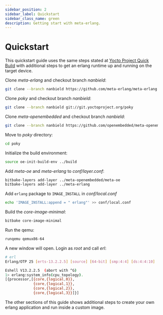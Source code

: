```yaml
---
sidebar_position: 2
sidebar_label: Quickstart
sidebar_class_name: green
description: Getting start with meta-erlang.
---
```


# Quickstart

This quickstart guide uses the same steps stated at
[Yocto Project Quick Build](https://docs.yoctoproject.org/brief-yoctoprojectqs/index.html)
with additional steps to get an erlang runtime up and running on the target
device.

Clone _meta-erlang_ and checkout branch _nanbield_:

```bash
git clone --branch nanbield https://github.com/meta-erlang/meta-erlang.git
```

Clone _poky_ and checkout branch _nanbield_:

```bash
git clone --branch nanbield git://git.yoctoproject.org/poky
```

Clone _meta-openembedded_ and checkout branch _nanbield_:

```bash
git clone --branch nanbield https://github.com/openembedded/meta-openembedded.git
```

Move to _poky_ directory:

```bash
cd poky
```

Initialize the build environment:

```bash
source oe-init-build-env ../build
```

Add _meta-oe_ and _meta-erlang_ to _conf/layer.conf_:

```bash
bitbake-layers add-layer ../meta-openembedded/meta-oe
bitbake-layers add-layer ../meta-erlang
```

Add `erlang` package to `IMAGE_INSTALL` in _conf/local.conf_

```bash
echo 'IMAGE_INSTALL:append = " erlang"' >> conf/local.conf
```

Build the _core-image-minimal_:

```bash
bitbake core-image-minimal
```

Run the qemu:

```bash
runqemu qemux86-64
```

A new window will open. Login as _root_ and call _erl_:

```bash
# erl
Erlang/OTP 25 [erts-13.2.2.5] [source] [64-bit] [smp:4:4] [ds:4:4:10] [async-threads:1] [jit:ns]

Eshell V13.2.2.5  (abort with ^G)
1> erlang:system_info(cpu_topology).
[{processor,[{core,{logical,0}},
             {core,{logical,1}},
             {core,{logical,2}},
             {core,{logical,3}}]}]
```

The other sections of this guide shows additional steps to create your own
erlang application and run inside a custom image.
